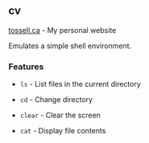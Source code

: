 ## cv

[tossell.ca](https://tossell.ca) - My personal website

Emulates a simple shell environment.

### Features

- `ls` - List files in the current directory

- `cd` - Change directory

- `clear` - Clear the screen

- `cat` - Display file contents

